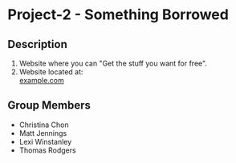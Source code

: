 # Project-2 - Something Borrowed
## Description
1. Website where you can "Get the stuff you want for free".
2. Website located at:  
[example.com](http://example.com/)

## Group Members
- Christina Chon
- Matt Jennings
- Lexi Winstanley
- Thomas Rodgers